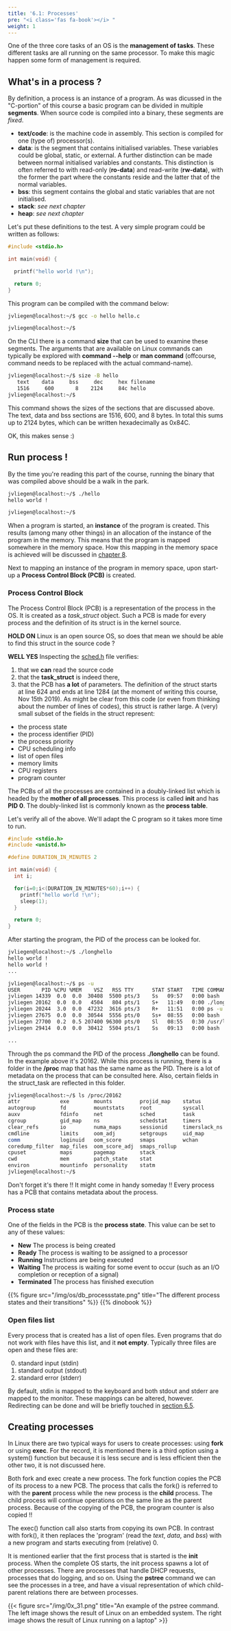 ```yaml
---
title: '6.1: Processes'
pre: "<i class='fas fa-book'></i> "
weight: 1
---
```


One of the three core tasks of an OS is the **management of tasks**. These different tasks are all running on the same processor. To make this magic happen some form of management is required.


## What's in a process ?

By definition, a process is an instance of a program. As was dicussed in the "C-portion" of this course a basic program can be divided in multiple **segments**. When source code is compiled into a binary, these segments are *fixed*. 

* **text/code**: is the machine code in assembly. This section is compiled for one (type of) processor(s).
* **data**: is the segment that contains initialised variables. These variables could be global, static, or external. A further distinction can be made between normal initialised variables and constants. This distinction is often referred to with read-only (**ro-data**) and read-write (**rw-data**), with the former the part where the constants reside and the latter that of the normal variables.
* **bss**: this segment contains the global and static variables that are not initialised.
* **stack**: *see next chapter*
* **heap**: *see next chapter*


Let's put these definitions to the test. A very simple program could be written as follows:
```C
#include <stdio.h>

int main(void) {

  printf("hello world !\n");

  return 0;
}

```

This program can be compiled with the command below:

```bash
jvliegen@localhost:~/$ gcc -o hello hello.c

jvliegen@localhost:~/$ 
```

On the CLI there is a command **size** that can be used to examine these segments. The arguments that are available on Linux commands can typically be explored with **command --help** or **man command** (offcourse, command needs to be replaced with the actual command-name).

```bash
jvliegen@localhost:~/$ size -B hello
   text    data     bss     dec     hex filename
   1516     600       8    2124     84c hello
jvliegen@localhost:~/$ 
```

This command shows the sizes of the sections that are discussed above. The text, data and bss sections are 1516, 600, and 8 bytes. In total this sums up to 2124 bytes, which can be written hexadecimally as 0x84C.

OK, this makes sense :)

## Run process !

By the time you're reading this part of the course, running the binary that was compiled above should be a walk in the park.

```bash
jvliegen@localhost:~/$ ./hello
hello world !

jvliegen@localhost:~/$ 
```

When a program is started, an **instance** of the program is created. This results (among many other things) in an allocation of the instance of the program in the memory. This means that the program is mapped somewhere in the memory space. How this mapping in the memory space is achieved will be discussed in [chapter 8](/osc-course/ch8-memory).

Next to mapping an instance of the program in memory space, upon start-up a **Process Control Block (PCB)** is created. 

### Process Control Block
The Process Control Block (PCB) is a representation of the process in the OS. It is created as a *task_struct* object. Such a PCB is made for every process and the definition of its struct is in the kernel source. 

**HOLD ON** Linux is an open source OS, so does that mean we should be able to find this struct in the source code ?

**WELL YES** Inspecting the [sched.h](https://github.com/torvalds/linux/blob/master/include/linux/sched.h) file verifies: 

1. that we **can** read the source code
2. that the **task_struct** is indeed there, 
3. that the PCB has **a lot** of parameters. The definition of the struct starts at line 624 and ends at line 1284 (at the moment of writing this course, Nov 15th 2019). As might be clear from this code (or even from thinking about the number of lines of codes), this struct is rather large. A (very) small subset of the fields in the struct represent:
  * the process state
  * the process identifier (PID)
  * the process priority
  * CPU scheduling info
  * list of open files
  * memory limits
  * CPU registers
  * program counter

The PCBs of all the processes are contained in a doubly-linked list which is headed by the **mother of all processes**. This process is called **init** and has **PID 0**. The doubly-linked list is commonly known as the **process table**.

Let's verify all of the above. We'll adapt the C program so it takes more time to run.

```C
#include <stdio.h>
#include <unistd.h>

#define DURATION_IN_MINUTES 2

int main(void) {
  int i;

  for(i=0;i<(DURATION_IN_MINUTES*60);i++) {
    printf("hello world !\n");
    sleep(1);
  }

  return 0;
}
```

After starting the program, the PID of the process can be looked for.

```bash
jvliegen@localhost:~/$ ./longhello
hello world !
hello world !
...
```

```bash
jvliegen@localhost:~/$ ps -u
USER       PID %CPU %MEM    VSZ   RSS TTY      STAT START   TIME COMMAND
jvliegen 14339  0.0  0.0  30408  5500 pts/3    Ss   09:57   0:00 bash
jvliegen 20162  0.0  0.0   4504   804 pts/1    S+   11:49   0:00 ./longhello
jvliegen 20244  3.0  0.0  47232  3616 pts/3    R+   11:51   0:00 ps -u
jvliegen 27675  0.0  0.0  30544  5556 pts/0    Ss+  08:55   0:00 bash
jvliegen 27700  0.2  0.5 207400 96300 pts/0    Sl   08:55   0:30 /usr/local/bin/
jvliegen 29414  0.0  0.0  30412  5504 pts/1    Ss   09:13   0:00 bash

...
```

Through the ps command the PID of the process **./longhello** can be found. In the example above it's 20162. While this process is running, there is a folder in the **/proc** map that has the same name as the PID. There is a lot of metadata on the process that can be consulted here. Also, certain fields in the struct_task are reflected in this folder. 

```bash
jvliegen@localhost:~/$ ls /proc/20162 
attr             exe        mounts         projid_map    status
autogroup        fd         mountstats     root          syscall
auxv             fdinfo     net            sched         task
cgroup           gid_map    ns             schedstat     timers
clear_refs       io         numa_maps      sessionid     timerslack_ns
cmdline          limits     oom_adj        setgroups     uid_map
comm             loginuid   oom_score      smaps         wchan
coredump_filter  map_files  oom_score_adj  smaps_rollup
cpuset           maps       pagemap        stack
cwd              mem        patch_state    stat
environ          mountinfo  personality    statm
jvliegen@localhost:~/$
```

Don't forget it's there !! It might come in handy someday !!
Every process has a PCB that contains metadata about the process.

### Process state
One of the fields in the PCB is the **process state**. This value can be set to any of these values:

* **New** The process is being created
* **Ready** The process is waiting to be assigned to a processor
* **Running** Instructions are being executed
* **Waiting** The process is waiting for some event to occur (such as an I/O completion or reception of a signal)
* **Terminated** The process has finished execution

{{% figure src="/img/os/db_processstate.png" title="The different process states and their transitions" %}}
{{% dinobook %}}


### Open files list
Every process that is created has a list of open files. Even programs that do not work with files have this list, and it **not empty**. Typically three files are open and these files are:

0. standard input (stdin)
0. standard output (stdout)
0. standard error (stderr)

By default, stdin is mapped to the keyboard and both stdout and stderr are mapped to the monitor. These mappings can be altered, however. Redirecting can be done and will be briefly touched in [section 6.5](/ch6-tasks/intertasks/).



## Creating processes

In Linux there are two typical ways for users to create processes: using **fork** or using **exec**. For the record, it is mentioned there is a third option using a system() function but because it is less secure and is less efficient then the other two, it is not discussed here.

Both fork and exec create a new process. The fork function copies the PCB of its process to a new PCB. The process that calls the fork() is referred to with the **parent** process while the new process is the **child** process. The child process will continue operations on the same line as the parent process. Because of the copying of the PCB, the program counter is also copied !!

The exec() function call also starts from copying its own PCB. In contrast with fork(), it then replaces the 'program' (read the *text*, *data*, and *bss*) with a new program and starts executing from (relative) 0.

It is mentioned earlier that the first process that is started is the **init** process. When the complete OS starts, the init process spawns a lot of other processes. There are processes that handle DHCP requests, processes that do logging, and so on. Using the **pstree** command we can see the processes in a tree, and have a visual representation of which child-parent relations there are between processes.

{{< figure src="/img/0x_31.png" title="An example of the pstree command. The left image shows the result of Linux on an embedded system. The right image shows the result of Linux running on a laptop" >}}
